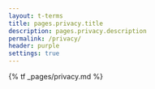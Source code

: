```yaml
---
layout: t-terms
title: pages.privacy.title
description: pages.privacy.description
permalink: /privacy/
header: purple
settings: true
---
```


{% tf _pages/privacy.md %}
